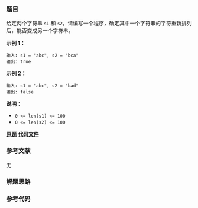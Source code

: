 ### 题目
给定两个字符串 `s1` 和 `s2`，请编写一个程序，确定其中一个字符串的字符重新排列后，能否变成另一个字符串。

**示例 1：**

    
    
    输入: s1 = "abc", s2 = "bca"
    输出: true 
    

**示例 2：**

    
    
    输入: s1 = "abc", s2 = "bad"
    输出: false
    

**说明：**

  * `0 <= len(s1) <= 100 `
  * `0 <= len(s2) <= 100 `

 **[原题](https://leetcode-cn.com/problems/check-permutation-lcci/)**    **[代码文件]()**


### 参考文献
无

### 解题思路




### 参考代码

```go


```




